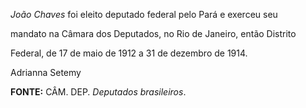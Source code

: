 

*João Chaves* foi eleito deputado federal pelo Pará e exerceu seu

mandato na Câmara dos Deputados, no Rio de Janeiro, então Distrito

Federal, de 17 de maio de 1912 a 31 de dezembro de 1914.



Adrianna Setemy



**FONTE:** CÂM. DEP. *Deputados brasileiros*.

